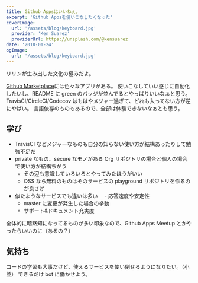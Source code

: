 ```yaml
---
title: Github Appsはいいねぇ。
excerpt: 'Github Appsを使いこなしたくなった'
coverImage:
  url: '/assets/blog/keyboard.jpg'
  provider: 'Ken Suarez'
  providerUrl: https://unsplash.com/@kensuarez
date: '2018-01-24'
ogImage:
  url: '/assets/blog/keyboard.jpg'
---
```


リリンが生み出した文化の極みだよ。

[Github Marketplace](https://github.com/marketplace/)には色々なアプリがある。
使いこなしていい感じに自動化したいし、README に green のバッジが並んでるとやっぱりいいなぁと思う。
TravisCI/CircleCI/Codecov はもはやメジャー過ぎて、どれも入ってない方が逆にやばい。
言語依存のものもあるので、全部は体験できないなぁとも思う。

## 学び

- TravisCI などメジャーなものも自分の知らない使い方が結構あったりして勉強不足だ
- private なもの、secure なモノがある Org リポジトリの場合と個人の場合で使い方が結構ちがう
  - その辺も意識していろいろとやってみたほうがいい
  - OSS なら無料のものはそのサービスの playground リポジトリを作るのが良さげ
- 似たようなサービスでも違いは多い
  　- 応答速度や安定性
  - master に変更が発生した場合の挙動
  - サポート&ドキュメント充実度

全体的に暗黙知になってるものが多い印象なので、Github Apps Meetup とかやったらいいのに（あるの？）

## 気持ち

コードの学習も大事だけど、使えるサービスを使い倒せるようになりたい。（小並）
できるだけ bot に働かせよう。
